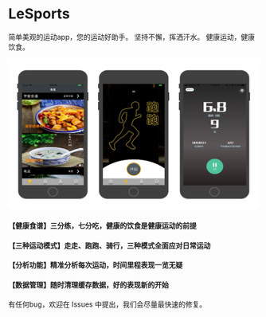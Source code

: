 # LeSports

简单美观的运动app，您的运动好助手。
坚持不懈，挥洒汗水。
健康运动，健康饮食。

![](https://github.com/dhMagicTech/LeSports/blob/master/preview.png)

#### 【健康食谱】三分练，七分吃，健康的饮食是健康运动的前提
#### 【三种运动模式】走走、跑跑、骑行，三种模式全面应对日常运动
#### 【分析功能】精准分析每次运动，时间里程表现一览无疑
#### 【数据管理】随时清理缓存数据，好的表现新的开始

有任何bug，欢迎在 Issues 中提出，我们会尽量最快速的修复。
